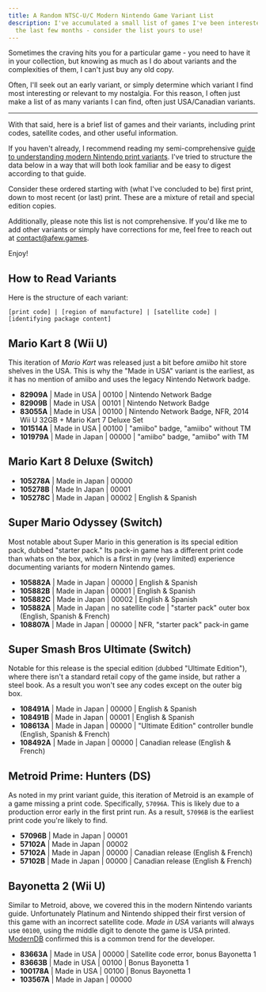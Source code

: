 ```yaml
---
title: A Random NTSC-U/C Modern Nintendo Game Variant List
description: I've accumulated a small list of games I've been interested in over
  the last few months - consider the list yours to use!
---
```

Sometimes the craving hits you for a particular game - you need to have it in your collection, but knowing as much as I do about variants and the complexities of them, I can't just buy any old copy.

Often, I'll seek out an early variant, or simply determine which variant I find most interesting or relevant to my nostalgia. For this reason, I often just make a list of as many variants I can find, often just USA/Canadian variants.

- - -

With that said, here is a brief list of games and their variants, including print codes, satellite codes, and other useful information.

If you haven't already, I recommend reading my semi-comprehensive [guide to understanding modern Nintendo print variants](/essays/decoding-modern-nintendo-print-variants). I've tried to structure the data below in a way that will both look familiar and be easy to digest according to that guide.

Consider these ordered starting with (what I've concluded to be) first print, down to most recent (or last) print. These are a mixture of retail and special edition copies.

Additionally, please note this list is not comprehensive. If you'd like me to add other variants or simply have corrections for me, feel free to reach out at [contact@afew.games](mailto:contact@afew.games).

Enjoy!

## How to Read Variants

Here is the structure of each variant: 

```
[print code] | [region of manufacture] | [satellite code] | [identifying package content]
```

## Mario Kart 8 (Wii U)

This iteration of *Mario Kart* was released just a bit before *amiibo* hit store shelves in the USA. This is why the "Made in USA" variant is the earliest, as it has no mention of amiibo and uses the legacy Nintendo Network badge.

* **82909A** | Made in USA | 00100 | Nintendo Network Badge 
* **82909B** | Made in USA | 00101 | Nintendo Network Badge
* **83055A** | Made in USA | 00100 | Nintendo Network Badge, NFR, 2014 Wii U 32GB + Mario Kart 7 Deluxe Set
* **101514A** | Made in USA | 00100 | "amiibo" badge, "amiibo" without TM
* **101979A** | Made in Japan | 00000 | "amiibo" badge, "amiibo" with TM

## Mario Kart 8 Deluxe (Switch)

* **105278A** | Made in Japan | 00000
* **105278B** | Made In Japan | 00001
* **105278C** | Made in Japan | 00002 | English & Spanish

## Super Mario Odyssey (Switch)

Most notable about Super Mario in this generation is its special edition pack, dubbed "starter pack." Its pack-in game has a different print code than whats on the box, which is a first in my (very limited) experience documenting variants for modern Nintendo games.

* **105882A** | Made in Japan | 00000 | English & Spanish
* **105882B** | Made in Japan | 00001 | English & Spanish
* **105882C** | Made in Japan | 00002 | English & Spanish
* **105882A** | Made in Japan | no satellite code | "starter pack" outer box (English, Spanish & French)
* **108807A** | Made in Japan | 00000 | NFR, "starter pack" pack-in game

## Super Smash Bros Ultimate (Switch)

Notable for this release is the special edition (dubbed "Ultimate Edition"), where there isn't a standard retail copy of the game inside, but rather a steel book. As a result you won't see any codes except on the outer big box.

* **108491A** | Made in Japan | 00000 | English & Spanish
* **108491B** | Made in Japan | 00001 | English & Spanish
* **108613A** | Made in Japan | 00000 | "Ultimate Edition" controller bundle (English, Spanish & French)
* **108492A** | Made in Japan | 00000 | Canadian release (English & French)

## Metroid Prime: Hunters (DS)

As noted in my print variant guide, this iteration of Metroid is an example of a game missing a print code. Specifically, `57096A`. This is likely due to a production error early in the first print run. As a result, `57096B` is the earliest print code you're likely to find.

* **57096B** | Made in Japan | 00001
* **57102A** | Made in Japan | 00002
* **57102A** | Made in Japan | 00000 | Canadian release (English & French)
* **57102B** | Made in Japan | 00000 | Canadian release (English & French)

## Bayonetta 2 (Wii U)

Similar to Metroid, above, we covered this in the modern Nintendo variants guide. Unfortunately Platinum and Nintendo shipped their first version of this game with an incorrect satellite code. *Made in USA* variants will always use `00100`, using the middle digit to denote the game is USA printed. [ModernDB](https://www.instagram.com/moderndatabase/) confirmed this is a common trend for the developer.

* **83663A** | Made in USA | 00000 | Satellite code error, bonus Bayonetta 1
* **83663B** | Made in USA | 00100 | Bonus Bayonetta 1
* **100178A** | Made in USA | 00100 | Bonus Bayonetta 1
* **103567A** | Made in Japan | 00000
